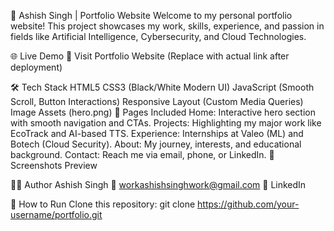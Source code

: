 🧠 Ashish Singh | Portfolio Website
Welcome to my personal portfolio website!
This project showcases my work, skills, experience, and passion in fields like Artificial Intelligence, Cybersecurity, and Cloud Technologies.

🌐 Live Demo
📌 Visit Portfolio Website
(Replace with actual link after deployment)

🛠️ Tech Stack
HTML5
CSS3 (Black/White Modern UI)
JavaScript (Smooth Scroll, Button Interactions)
Responsive Layout (Custom Media Queries)
Image Assets (hero.png)
📂 Pages Included
Home: Interactive hero section with smooth navigation and CTAs.
Projects: Highlighting my major work like EcoTrack and AI-based TTS.
Experience: Internships at Valeo (ML) and Botech (Cloud Security).
About: My journey, interests, and educational background.
Contact: Reach me via email, phone, or LinkedIn.
📸 Screenshots
Preview

🧑‍💻 Author
Ashish Singh
📧 workashishsinghwork@gmail.com
🔗 LinkedIn

🚀 How to Run
Clone this repository:
git clone https://github.com/your-username/portfolio.git
